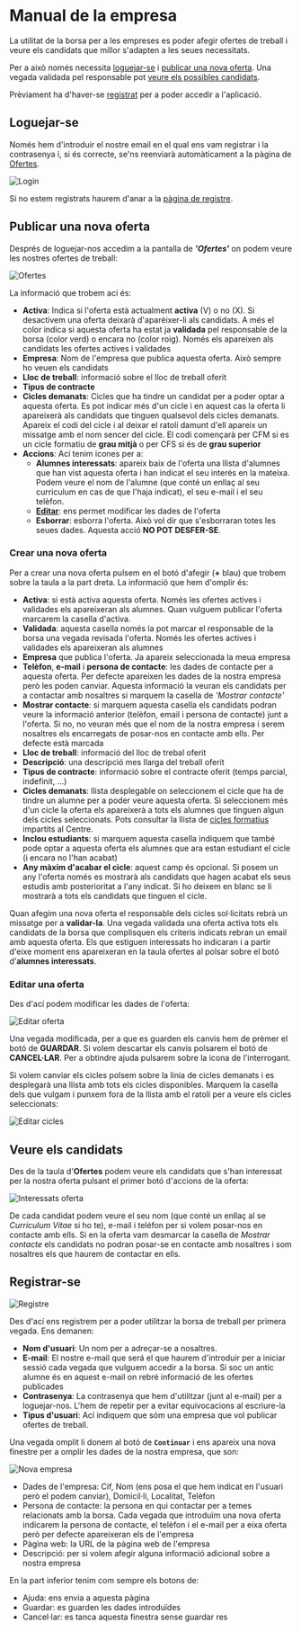 # Manual de la empresa
La utilitat de la borsa per a les empreses es poder afegir ofertes de treball i veure els candidats que millor s'adapten a les seues necessitats.

Per a això només necessita [loguejar-se](#loguejar-se) i [publicar una nova oferta](#publicar-una-nova-oferta). Una vegada validada pel responsable pot [veure els possibles candidats](#veure-els-candidats).

Prèviament ha d'haver-se [registrat](#registrar-se) per a poder accedir a l'aplicació.

## Loguejar-se
Només hem d'introduir el nostre email en el qual ens vam registrar i la contrasenya i, si és correcte, se'ns reenviarà automàticament a la pàgina de [Ofertes](./ofertas).

![Login](../img/login.png)

Si no estem registrats haurem d'anar a la [pàgina de registre](#registrar-se).

## Publicar una nova oferta
Després de loguejar-nos accedim a la pantalla de **_'Ofertes'_** on podem veure les nostres ofertes de treball:

![Ofertes](../img/ofertas.png)

La informació que trobem ací és:
- **Activa**: Indica si l'oferta està actualment **activa** (V) o no (X). Si desactivem una oferta deixarà d'aparèixer-li als candidats. A més el color indica si aquesta oferta ha estat ja **validada** pel responsable de la borsa (color verd) o encara no (color roig). Només els apareixen als candidats les ofertes actives i validades
- **Empresa**: Nom de l'empresa que publica aquesta oferta. Això sempre ho veuen els candidats
- **Lloc de treball**: informació sobre el lloc de treball oferit
- **Tipus de contracte**
- **Cicles demanats**: Cicles que ha tindre un candidat per a poder optar a aquesta oferta. Es pot indicar més d'un cicle i en aquest cas la oferta li apareixerà als candidats que tinguen qualsevol dels cicles demanats. Apareix el codi del cicle i al deixar el ratolí damunt d'ell apareix un missatge amb el nom sencer del cicle. El codi començarà per CFM si es un cicle formatiu de **grau mitjà** o per CFS si és de **grau superior**
- **Accions**: Ací tenim icones per a:
    - **Alumnes interessats**: apareix baix de l'oferta una llista d'alumnes que han vist aquesta oferta i han indicat el seu interés en la mateixa. Podem veure el nom de l'alumne (que conté un enllaç al seu curriculum en cas de que l'haja indicat), el seu e-mail i el seu telèfon.
    - **[Editar](#editar-una-oferta)**: ens permet modificar les dades de l'oferta
    - **Esborrar**: esborra l'oferta. Això vol dir que s'esborraran totes les seues dades. Aquesta acció **NO POT DESFER-SE**.

### Crear una nova oferta
Per a crear una nova oferta pulsem en el botó d'afegir (**+** blau) que trobem sobre la taula a la part dreta. La informació que hem d'omplir és:
- **Activa**: si està activa aquesta oferta. Només les ofertes actives i validades els apareixeran als alumnes. Quan vulguem publicar l'oferta marcarem la casella d'activa.
- **Validada**: aquesta casella només la pot marcar el responsable de la borsa una vegada revisada l'oferta. Només les ofertes actives i validades els apareixeran als alumnes
- **Empresa** que publica l'oferta. Ja apareix seleccionada la meua empresa
- **Telèfon**, **e-mail** i **persona de contacte**: les dades de contacte per a aquesta oferta. Per defecte apareixen les dades de la nostra empresa però les poden canviar. Aquesta informació la veuran els candidats per a contactar amb nosaltres si marquem la casella de _'Mostrar contacte'_
- **Mostrar contacte**: si marquem aquesta casella els candidats podran veure la informació anterior (telèfon, email i persona de contacte) junt a l'oferta. Si no, no veuran més que el nom de la nostra empresa i serem nosaltres els encarregats de posar-nos en contacte amb ells. Per defecte està marcada
- **Lloc de treball**: informació del lloc de trebal oferit
- **Descripció**: una descripció mes llarga del treball oferit
- **Tipus de contracte**: informació sobre el contracte oferit (temps parcial, indefinit, ...)
- **Cicles demanats**: llista desplegable on seleccionem el cicle que ha de tindre un alumne per a poder veure aquesta oferta. Si seleccionem més d'un cicle la oferta els apareixerà a tots els alumnes que tinguen algun dels cicles seleccionats. Pots consultar la llista de [cicles formatius](../ciclos/lista.md) impartits al Centre.
- **Inclou estudiants**: si marquem aquesta casella indiquem que també pode optar a aquesta oferta els alumnes que ara estan estudiant el cicle (i encara no l'han acabat)
- **Any màxim d'acabar el cicle**: aquest camp és opcional. Si posem un any l'oferta només es mostrarà als candidats que hagen acabat els seus estudis amb posterioritat a l'any indicat. Si ho deixem en blanc se li mostrarà a tots els candidats que tinguen el cicle.

Quan afegim una nova oferta el responsable dels cicles sol·licitats rebrà un missatge per a **validar-la**. Una vegada validada una oferta activa tots els candidats de la borsa que complisquen els criteris indicats rebran un email amb aquesta oferta. Els que estiguen interessats ho indicaran i a partir d'eixe moment ens apareixeran en la taula ofertes al polsar sobre el botó d'**alumnes interessats**.

### Editar una oferta
Des d'ací podem modificar les dades de l'oferta:

![Editar oferta](../img/oferta-edit.png)

Una vegada modificada, per a que es guarden els canvis hem de prèmer el botó de **GUARDAR**. Si volem descartar els canvis polsarem el botó de **CANCEL·LAR**. Per a obtindre ajuda pulsarem sobre la icona de l'interrogant.

Si volem canviar els cicles polsem sobre la línia de cicles demanats i es desplegarà una llista amb tots els cicles disponibles. Marquem la casella dels que vulgam i punxem fora de la llista amb el ratolí per a veure els cicles seleccionats:

![Editar cicles](../img/oferta-edit-ciclos.png)


## Veure els candidats
Des de la taula d'**Ofertes** podem veure els candidats que s'han interessat per la nostra oferta pulsant el primer botó d'accions de la oferta:

![Interessats oferta](../img/ofertas-interesados.png)

De cada candidat podem veure el seu nom (que conté un enllaç al se _Curriculum Vitae_ si ho te), e-mail i teléfon per si volem posar-nos en contacte amb ells. Si en la oferta vam desmarcar la casella de _Mostrar contacte_ els candidats no podran posar-se en contacte amb nosaltres i som nosaltres els que haurem de contactar en ells.

## Registrar-se

![Registre](../img/registre.png)

Des d'ací ens registrem per a poder utilitzar la borsa de treball per primera vegada. Ens demanen:

- **Nom d'usuari**: Un nom per a adreçar-se a nosaltres. 
- **E-mail**: El nostre e-mail que será el que haurem d'introduir per a iniciar sessió cada vegada que vulguem accedir a la borsa. Si soc un antic alumne és en aquest e-mail on rebré informació de les ofertes publicades
- **Contrasenya**: La contrasenya que hem d'utilitzar (junt al e-mail) per a loguejar-nos. L'hem de repetir per a evitar equivocacions al escriure-la
- **Tipus d'usuari**: Ací indiquem que sóm una empresa que vol publicar ofertes de treball.

Una vegada omplit li donem al botó de **`Continuar`** i ens apareix una nova finestre per a omplir les dades de la nostra empresa, que son: 

![Nova empresa](../img/newEmpresa.png)

- Dades de l'empresa: Cif, Nom (ens posa el que hem indicat en l'usuari però el podem canviar), Domicil·li, Localitat, Telèfon
- Persona de contacte: la persona en qui contactar per a temes relacionats amb la borsa. Cada vegada que introduïm una nova oferta indicarem la persona de contacte, el telèfon i el e-mail per a eixa oferta però per defecte apareixeran els de l'empresa
- Pàgina web: la URL de la pàgina web de l'empresa
- Descripció: per si volem afegir alguna informació adicional sobre a nostra empresa

En la part inferior tenim com sempre els botons de:
- Ajuda: ens envia a aquesta pàgina
- Guardar: es guarden les dades introduïdes
- Cancel·lar: es tanca aquesta finestra sense guardar res



